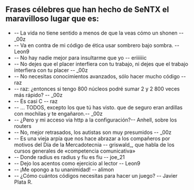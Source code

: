 ## Frases célebres que han hecho de SeNTX el maravilloso lugar que es:

* -- La vida no tiene sentido a menos de que la veas cómo un shonen -- _00z
* -- Va en contra de mi código de ética usar sombrero bajo sombra. -- Leon9
* -- No hay nadie mejor para insultarme que yo -- eriiiiiic 
* -- No dejes que el placer interfiera con tu trabajo, ni dejes que el trabajo interfiera con tu placer -- _00z
* -- No necesitas conocimientos avanzados, sólo hacer mucho código -- raz
* -- raz: ¿entonces si tengo 800 núcleos podré sumar 2 y 2 800 veces más rápido? -- _00z 
* -- Es casi C -- raz 
* -- ... TODOS, excepto los que tú has visto. que de seguro eran ardillas con mochilas y te engañaron.-- _00z 
* -- ¿Pero y mi acceso via http a la configuración?-- Anhell, sobre los routers
* -- No, mejor retrasados, los autistas son muy presumidos -- _00z 
* -- Es una vieja arpía que nos hace abrazar a los compañeros por motivos del Día de la Mercadotecnia -- griswald_, que habla de los cursos generales de «competencia comunicativa»
* -- Donde radius es radius y fiu es fiu -- joe_21 
* -- Dejo los acentos como ejercicio al lector -- Leon9
* -- ¡Me opongo a tu unanimidad! -- alimon
* -- ¿Cómo cuántos códigos necesitas para hacer un juego? -- Javier Plata R.
